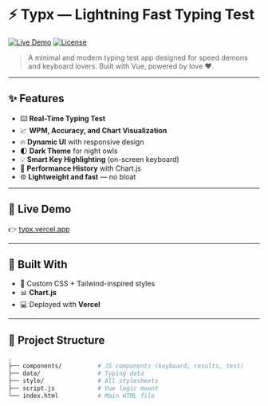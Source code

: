 # ⚡ Typx — Lightning Fast Typing Test

[![Live Demo](https://img.shields.io/badge/Live%20Demo-%F0%9F%9A%80-blue?style=for-the-badge)](https://typx.vercel.app)
[![License](https://img.shields.io/badge/License-MIT-purple?style=for-the-badge)](LICENSE)

> A minimal and modern typing test app designed for speed demons and keyboard lovers. Built with Vue, powered by love ❤️.

---

## ✨ Features

- ⌨️ **Real-Time Typing Test**  
- 📈 **WPM, Accuracy, and Chart Visualization**  
- 🔥 **Dynamic UI** with responsive design  
- 🌓 **Dark Theme** for night owls  
- 💡 **Smart Key Highlighting** (on-screen keyboard)  
- 🧠 **Performance History** with Chart.js  
- ⚙️ **Lightweight and fast** — no bloat

---

## 🚀 Live Demo

👉 [typx.vercel.app](https://typx.vercel.app)

---

## 🧱 Built With

- 🎨 Custom CSS + Tailwind-inspired styles
- 📊 **Chart.js**
- 💻 Deployed with **Vercel**

---

## 📂 Project Structure

```bash
.
├── components/          # JS components (keyboard, results, test)
├── data/                # Typing data
├── style/               # All stylesheets
├── script.js            # Vue logic mount
└── index.html           # Main HTML file
